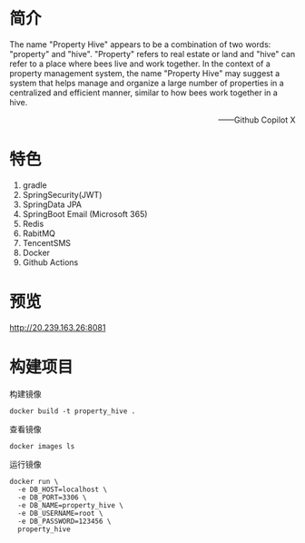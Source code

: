 # 简介

<div>
<p>The name "Property Hive" appears to be a combination of two words: "property" and "hive". "Property" refers to real estate or land and "hive" can refer to a place where bees live and work together. In the context of a property management system, the name "Property Hive" may suggest a system that helps manage and organize a large number of properties in a centralized and efficient manner, similar to how bees work together in a hive.</p>
<p align="right">——Github Copilot X</p>
</div>

# 特色

1. gradle
2. SpringSecurity(JWT)
3. SpringData JPA
4. SpringBoot Email (Microsoft 365)
5. Redis
6. RabitMQ
7. TencentSMS
8. Docker
9. Github Actions

# 预览

http://20.239.163.26:8081

# 构建项目

构建镜像

```shell
docker build -t property_hive .
```
查看镜像
```shell
docker images ls
```
运行镜像
```shell
docker run \
  -e DB_HOST=localhost \
  -e DB_PORT=3306 \
  -e DB_NAME=property_hive \
  -e DB_USERNAME=root \
  -e DB_PASSWORD=123456 \
  property_hive
```
